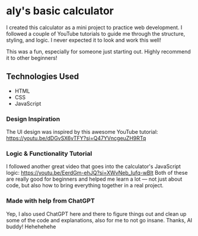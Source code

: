 # aly's basic calculator
I created this calculator as a mini project to practice web development. I followed a couple of YouTube tutorials to guide me through the structure, styling, and logic. I never expected it to look and work this well! 

This was a fun, especially for someone just starting out. Highly recommend it to other beginners!

## Technologies Used
- HTML
- CSS 
- JavaScript

### Design Inspiration
The UI design was inspired by this awesome YouTube tutorial: https://youtu.be/dDGvSX6vTFY?si=Q47YVncgeuZH9RTq

### Logic & Functionality Tutorial
I followed another great video that goes into the calculator's JavaScript logic: https://youtu.be/EerdGm-ehJQ?si=XWvNeb_Iufq-wBlt
Both of these are really good for beginners and helped me learn a lot — not just about code, but also how to bring everything together in a real project.

### Made with help from ChatGPT
Yep, I also used ChatGPT here and there to figure things out and clean up some of the code and explanations, also for me to not go insane. Thanks, AI buddy! Hehehehehe 



